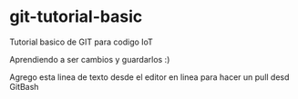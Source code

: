 # git-tutorial-basic
Tutorial basico de GIT para codigo IoT

Aprendiendo a ser cambios y guardarlos :)

Agrego esta linea de texto desde el editor en linea para hacer un pull desd GitBash
